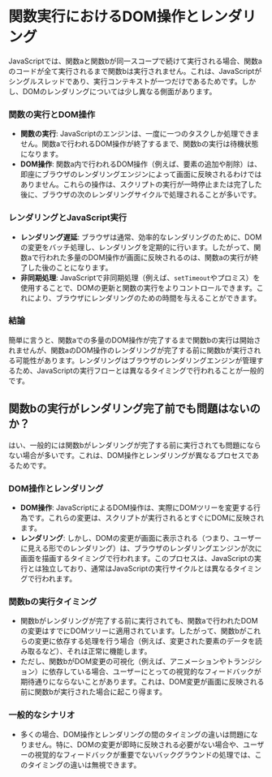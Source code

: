 # 関数実行におけるDOM操作とレンダリング

JavaScriptでは、関数aと関数bが同一スコープで続けて実行される場合、関数aのコードが全て実行されるまで関数bは実行されません。これは、JavaScriptがシングルスレッドであり、実行コンテキストが一つだけであるためです。しかし、DOMのレンダリングについては少し異なる側面があります。

### 関数の実行とDOM操作

- **関数の実行**: JavaScriptのエンジンは、一度に一つのタスクしか処理できません。関数aで行われるDOM操作が終了するまで、関数bの実行は待機状態になります。
- **DOM操作**: 関数a内で行われるDOM操作（例えば、要素の追加や削除）は、即座にブラウザのレンダリングエンジンによって画面に反映されるわけではありません。これらの操作は、スクリプトの実行が一時停止または完了した後に、ブラウザの次のレンダリングサイクルで処理されることが多いです。

### レンダリングとJavaScript実行

- **レンダリング遅延**: ブラウザは通常、効率的なレンダリングのために、DOMの変更をバッチ処理し、レンダリングを定期的に行います。したがって、関数aで行われた多量のDOM操作が画面に反映されるのは、関数aの実行が終了した後のことになります。
- **非同期処理**: JavaScriptで非同期処理（例えば、`setTimeout`やプロミス）を使用することで、DOMの更新と関数の実行をよりコントロールできます。これにより、ブラウザにレンダリングのための時間を与えることができます。

### 結論

簡単に言うと、関数aでの多量のDOM操作が完了するまで関数bの実行は開始されませんが、関数aのDOM操作のレンダリングが完了する前に関数bが実行される可能性があります。レンダリングはブラウザのレンダリングエンジンが管理するため、JavaScriptの実行フローとは異なるタイミングで行われることが一般的です。

## 関数bの実行がレンダリング完了前でも問題はないのか？

はい、一般的には関数bがレンダリングが完了する前に実行されても問題にならない場合が多いです。これは、DOM操作とレンダリングが異なるプロセスであるためです。

### DOM操作とレンダリング

- **DOM操作**: JavaScriptによるDOM操作は、実際にDOMツリーを変更する行為です。これらの変更は、スクリプトが実行されるとすぐにDOMに反映されます。
- **レンダリング**: しかし、DOMの変更が画面に表示される（つまり、ユーザーに見える形でのレンダリング）は、ブラウザのレンダリングエンジンが次に画面を描画するタイミングで行われます。このプロセスは、JavaScriptの実行とは独立しており、通常はJavaScriptの実行サイクルとは異なるタイミングで行われます。

### 関数bの実行タイミング

- 関数bがレンダリングが完了する前に実行されても、関数aで行われたDOMの変更はすでにDOMツリーに適用されています。したがって、関数bがこれらの変更に依存する処理を行う場合（例えば、変更された要素のデータを読み取るなど）、それは正常に機能します。
- ただし、関数bがDOM変更の可視化（例えば、アニメーションやトランジション）に依存している場合、ユーザーにとっての視覚的なフィードバックが期待通りにならないことがあります。これは、DOM変更が画面に反映される前に関数bが実行された場合に起こり得ます。

### 一般的なシナリオ

- 多くの場合、DOM操作とレンダリングの間のタイミングの違いは問題になりません。特に、DOMの変更が即時に反映される必要がない場合や、ユーザーの視覚的なフィードバックが重要でないバックグラウンドの処理では、このタイミングの違いは無視できます。